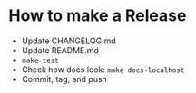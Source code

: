 # How to make a Release

- Update CHANGELOG.md
- Update README.md
- `make test`
- Check how docs look: `make docs-localhost`
- Commit, tag, and push
